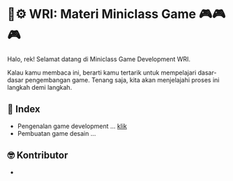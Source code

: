 # 🔬⚙️ WRI: Materi Miniclass Game 🎮🎮🎮
Halo, rek! Selamat datang di Miniclass Game Development WRI. 

Kalau kamu membaca ini, berarti kamu tertarik untuk mempelajari dasar-dasar pengembangan game. Tenang saja, kita akan menjelajahi proses ini langkah demi langkah.
## 📃 Index
- Pengenalan game development ... [klik](pengenalan-game-development.md#Pengenalan%20Game%20Development)
- Pembuatan game desain ... 

## 🤓 Kontributor
- 